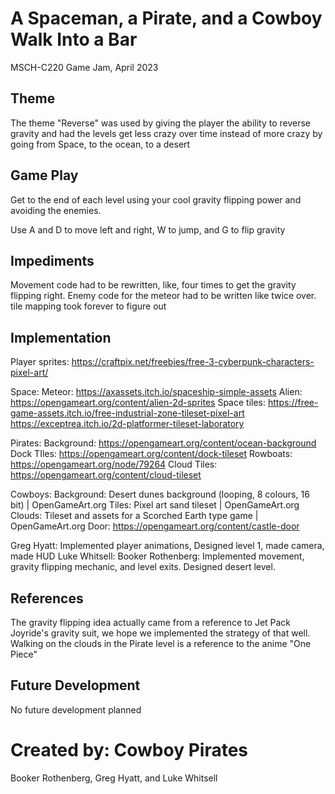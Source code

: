 # A Spaceman, a Pirate, and a Cowboy Walk Into a Bar
MSCH-C220 Game Jam, April 2023

## Theme
The theme "Reverse" was used by giving the player the ability to reverse gravity and had the levels get less crazy over time instead of more crazy by going from Space, to the ocean, to a desert

## Game Play
Get to the end of each level using your cool gravity flipping power and avoiding the enemies.

Use A and D to move left and right, W to jump, and G to flip gravity

## Impediments
Movement code had to be rewritten, like, four times to get the gravity flipping right.
Enemy code for the meteor had to be written like twice over.
tile mapping took forever to figure out

## Implementation
Player sprites: https://craftpix.net/freebies/free-3-cyberpunk-characters-pixel-art/

Space:
Meteor: https://axassets.itch.io/spaceship-simple-assets 
Alien: https://opengameart.org/content/alien-2d-sprites 
Space tiles: https://free-game-assets.itch.io/free-industrial-zone-tileset-pixel-art https://exceptrea.itch.io/2d-platformer-tileset-laboratory 

Pirates:
Background: https://opengameart.org/content/ocean-background
Dock TIles: https://opengameart.org/content/dock-tileset
Rowboats: https://opengameart.org/node/79264
Cloud Tiles: https://opengameart.org/content/cloud-tileset

Cowboys:
Background: Desert dunes background (looping, 8 colours, 16 bit) | OpenGameArt.org
Tiles: Pixel art sand tileset | OpenGameArt.org
Clouds: Tileset and assets for a Scorched Earth type game | OpenGameArt.org
Door: https://opengameart.org/content/castle-door

Greg Hyatt: Implemented player animations, Designed level 1, made camera, made HUD
Luke Whitsell:
Booker Rothenberg: Implemented movement, gravity flipping mechanic, and level exits. Designed desert level.


## References
The gravity flipping idea actually came from a reference to Jet Pack Joyride's gravity suit, we hope we implemented the strategy of that well.
Walking on the clouds in the Pirate level is a reference to the anime "One Piece"

## Future Development
No future development planned

# Created by: Cowboy Pirates
Booker Rothenberg, Greg Hyatt, and Luke Whitsell
